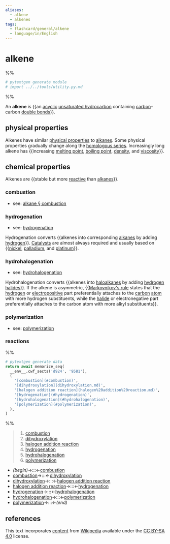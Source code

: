 ```yaml
---
aliases:
  - alkene
  - alkenes
tags:
  - flashcard/general/alkene
  - language/in/English
---
```


# alkene

%%

```Python
# pytextgen generate module
# import ../../tools/utility.py.md
```

%%

An __alkene__ is {{an [acyclic](open-chain%20compound.md) [unsaturated hydrocarbon](unsaturated%20hydrocarbon.md) containing [carbon](carbon.md)–carbon [double bonds](double%20bond.md)}}. <!--SR:!2025-06-08,587,310-->

## physical properties

Alkenes have similar [physical properties](physical%20property.md) to [alkanes](alkane.md). Some physical properties gradually change along the [homologous series](homologous%20series.md). Increasingly long alkene has {{increasing [melting point](melting%20point.md), [boiling point](boiling%20point.md), [density](density.md), and [viscosity](viscosity.md)}}. <!--SR:!2024-07-10,284,250-->

## chemical properties

Alkenes are {{stable but more [reactive](reactivity%20(chemistry).md) than [alkanes](alkane.md)}}. <!--SR:!2024-04-04,261,270-->

### combustion

- see: [alkane § combustion](alkane.md#combustion)

### hydrogenation

- see: [hydrogenation](hydrogenation.md)

Hydrogenation converts {{alkenes into corresponding [alkanes](alkane.md) by adding [hydrogen](hydrogen.md)}}. [Catalysts](catalysis.md) are almost always required and usually based on {{[nickel](nickel.md), [palladium](palladium.md), and [platinum](platinum.md)}}. <!--SR:!2024-12-03,453,311!2024-06-08,93,171-->

### hydrohalogenation

- see: [hydrohalogenation](hyydrohalogenation.md)

Hydrohalogenation converts {{alkenes into [haloalkanes](haloalkane.md) by adding [hydrogen halides](hydrogen%20halide.md)}}. If the alkene is asymmetric, {{[Markovnikov's rule](Markovnikov's%20rule.md) states that the [hydrogen](hydrogen.md) or [electropositive](electronegativity.md) part preferentially attaches to the [carbon](carbon.md) [atom](atom.md) with more hydrogen substituents, while the [halide](halide.md) or electronegative part preferentially attaches to the carbon atom with more alkyl substituents}}. <!--SR:!2026-08-13,879,331!2025-03-16,418,251-->

### polymerization

- see: [polymerization](polymerization.md)

### reactions

%%

```Python
# pytextgen generate data
return await memorize_seq(
  __env__.cwf_sects('d924', '9581'),
  (
    '[combustion](#combustion)',
    '[dihydroxylation](dihydroxylation.md)',
    '[halogen addition reaction](halogen%20addition%20reaction.md)',
    '[hydrogenation](#hydrogenation)',
    '[hydrohalogenation](#hydrohalogenation)',
    '[polymerization](#polymerization)',
  ),
)
```

%%

<!--pytextgen generate section="d924"--><!-- The following content is generated at 2024-03-07T10:22:08.855746+08:00. Any edits will be overridden! -->

> 1. [combustion](#combustion)
> 2. [dihydroxylation](dihydroxylation.md)
> 3. [halogen addition reaction](halogen%20addition%20reaction.md)
> 4. [hydrogenation](#hydrogenation)
> 5. [hydrohalogenation](#hydrohalogenation)
> 6. [polymerization](#polymerization)

<!--/pytextgen-->

<!--pytextgen generate section="9581"--><!-- The following content is generated at 2024-01-04T20:17:51.170254+08:00. Any edits will be overridden! -->

- _(begin)_→:::←[combustion](#combustion) <!--SR:!2026-03-24,784,330!2024-03-20,275,330-->
- [combustion](#combustion)→:::←[dihydroxylation](dihydroxylation.md) <!--SR:!2024-06-19,124,310!2024-07-28,199,290-->
- [dihydroxylation](dihydroxylation.md)→:::←[halogen addition reaction](halogen%20addition%20reaction.md) <!--SR:!2024-06-28,247,250!2024-06-04,193,270-->
- [halogen addition reaction](halogen%20addition%20reaction.md)→:::←[hydrogenation](#hydrogenation) <!--SR:!2026-04-12,848,330!2024-04-13,237,270-->
- [hydrogenation](#hydrogenation)→:::←[hydrohalogenation](#hydrohalogenation) <!--SR:!2024-07-26,374,351!2026-08-18,883,331-->
- [hydrohalogenation](#hydrohalogenation)→:::←[polymerization](#polymerization) <!--SR:!2025-05-16,473,271!2024-12-22,449,311-->
- [polymerization](#polymerization)→:::←_(end)_ <!--SR:!2024-07-25,373,351!2024-07-18,365,351-->

<!--/pytextgen-->

## references

This text incorporates [content](https://en.wikipedia.org/wiki/alkene) from [Wikipedia](Wikipedia.md) available under the [CC BY-SA 4.0](https://creativecommons.org/licenses/by-sa/4.0/) license.
